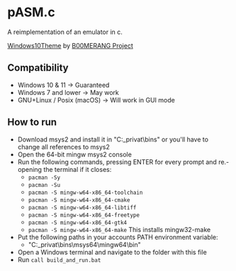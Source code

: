 # pASM.c
 A reimplementation of an emulator in c.

 [Windows10Theme](https://github.com/B00merang-Project/Windows-10) by [
B00MERANG Project](https://github.com/B00merang-Project)
 
## Compatibility
- Windows 10 & 11 -> Guaranteed
- Windows 7 and lower -> May work
- GNU+Linux / Posix (macOS) -> Will work in GUI mode

## How to run
- Download msys2 and install it in "C:\_privat\bins" or you'll have to change all references to msys2
- Open the 64-bit mingw msys2 console
- Run the following commands, pressing ENTER for every prompt and re.-opening the terminal if it closes:
  - ``pacman -Sy``
  - ``pacman -Su``
  - ``pacman -S mingw-w64-x86_64-toolchain``
  - ``pacman -S mingw-w64-x86_64-cmake``
  - ``pacman -S mingw-w64-x86_64-libtiff``
  - ``pacman -S mingw-w64-x86_64-freetype``
  - ``pacman -S mingw-w64-x86_64-gtk4``
  - ``pacman -S mingw-w64-x86_64-make`` This installs mingw32-make
- Put the following paths in your accounts PATH environment variable:
  - "C:\_privat\bins\msys64\mingw64\bin"
- Open a Windows terminal and navigate to the folder with this file
- Run ``call build_and_run.bat``
